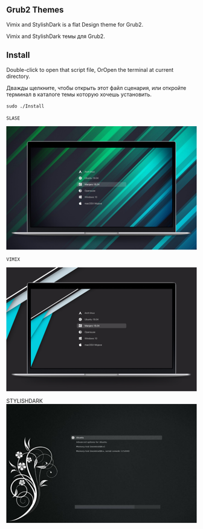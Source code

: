 
## Grub2 Themes

Vimix and StylishDark is a flat Design theme for Grub2.

Vimix and StylishDark темы для Grub2.

## Install

Double-click to open that script file,
OrOpen the terminal at current directory.

Дважды щелкните, чтобы открыть этот файл сценария, или откройте терминал в  каталоге темы которую хочешь установить.

    sudo ./Install
    
    SLASE
![Image alt](https://github.com/Spirt007/Grub-Theme/blob/master/grub-theme-slaze.jpg)

    VIMIX
![Image alt](https://github.com/Spirt007/Grub-Theme/blob/master/grub-theme-vimix.jpg)

   STYLISHDARK
![Image alt](https://github.com/Spirt007/Grub-Theme/blob/master/grub_themes_stylishdark_0_1_by_vinceliuice_d8t31ig-pre.jpg)
